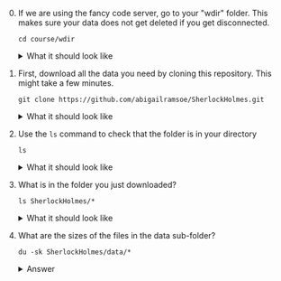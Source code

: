 0. If we are using the fancy code server, go to your "wdir" folder. This makes sure your data does not get deleted if you get disconnected.
    ```
    cd course/wdir
    ```
    <details> 
      <summary>What it should look like</summary>
    
      ![image](https://github.com/abigailramsoe/SherlockHolmes/assets/28560412/f1aca610-0134-411d-97c5-0bbfc490f102)
    </details>  

    
1. First, download all the data you need by cloning this repository. This might take a few minutes. 
    ```
    git clone https://github.com/abigailramsoe/SherlockHolmes.git
    ```
    <details> 
      <summary>What it should look like</summary>
        
    ![image](https://github.com/abigailramsoe/SherlockHolmes/assets/28560412/795ffc1a-928e-439b-9553-20a2115f1b2e)
    </details>  



2. Use the ```ls``` command to check that the folder is in your directory
    ```
    ls
    ```
    <details> 
     <summary>What it should look like</summary>
        
    ![image](https://github.com/abigailramsoe/SherlockHolmes/assets/28560412/76a5fc47-3032-43bd-9ce7-2afafaf66bb1)
    </details>  


3. What is in the folder you just downloaded?       
      ``` 
      ls SherlockHolmes/*
      ```

   <details> 
     <summary>What it should look like</summary>
       
    ![image](https://github.com/abigailramsoe/SherlockHolmes/assets/28560412/82a8d0b8-6ede-4645-aeeb-f3b90914ec35)
    </details>  


5. What are the sizes of the files in the data sub-folder?       
      ```
      du -sk SherlockHolmes/data/*
      ```
      
     <details> 
     <summary>Answer</summary>
         
    ![image](https://github.com/abigailramsoe/SherlockHolmes/assets/28560412/042d5bf0-dba1-4aa1-9bb7-001e58b04471)

   Holmes is 65,508 KB and Sherlock is 36,580 KB
    </details>  
    

